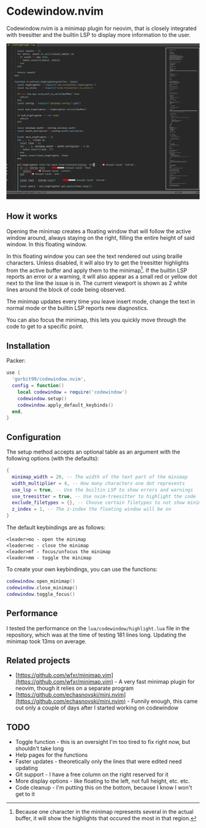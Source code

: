 # Codewindow.nvim

Codewindow.nvim is a minimap plugin for neovim, that is closely integrated with treesitter and the builtin LSP to display more information to the user.

![Codewindow in action](./res/demo.png)

## How it works

Opening the minimap creates a floating window that will follow the active window around, always staying on the right, filling the entire height of said window. In this floating window.

In this floating window you can see the text rendered out using braille characters. Unless disabled, it will also try to get the treesitter highlights from the active buffer and apply them to the minimap[^1]. If the builtin LSP reports an error
or a warning, it will also appear as a small red or yellow dot next to the line the issue is in. The current viewport is shown as 2 white lines around the block of code being observed.

The minimap updates every time you leave insert mode, change the text in normal mode or the builtin LSP reports new diagnostics.

You can also focus the minimap, this lets you quickly move through the code to get to a specific point.

[^1]: Because one character in the minimap represents several in the actual buffer, it will show the highlights that occured the most in that region.

## Installation

Packer:
```lua
use {
  'gorbit99/codewindow.nvim',
  config = function()
    local codewindow = require('codewindow')
    codewindow.setup()
    codewindow.apply_default_keybinds()
  end,
}
```

## Configuration

The setup method accepts an optional table as an argument with the following options (with the defaults):
```lua
{
  minimap_width = 20, -- The width of the text part of the minimap
  width_multiplier = 4, -- How many characters one dot represents
  use_lsp = true, -- Use the builtin LSP to show errors and warnings
  use_treesitter = true, -- Use nvim-treesitter to highlight the code
  exclude_filetypes = {}, -- Choose certain filetypes to not show minimap on
  z_index = 1, -- The z-index the floating window will be on
}
```

The default keybindings are as follows:
```
<leader>mo - open the minimap
<leader>mc - close the minimap
<leader>mf - focus/unfocus the minimap
<leader>mm - toggle the minimap
```

To create your own keybindings, you can use the functions:
```lua
codewindow.open_minimap()
codewindow.close_minimap()
codewindow.toggle_focus()
```

## Performance

I tested the performance on the `lua/codewindow/highlight.lua` file in the repository, which was at the time of testing 181 lines long. Updating the minimap took 13ms on average.

## Related projects

- [https://github.com/wfxr/minimap.vim](https://github.com/wfxr/minimap.vim) - A very fast minimap plugin for neovim, though it relies on a separate program
- [https://github.com/echasnovski/mini.nvim](https://github.com/echasnovski/mini.nvim) - Funnily enough, this came out only a couple of days after I started working on codewindow

## TODO

- Toggle function - this is an oversight I'm too tired to fix right now, but shouldn't take long
- Help pages for the functions
- Faster updates - theoretically only the lines that were edited need updating
- Git support - I have a free column on the right reserved for it
- More display options - like floating to the left, not full height, etc. etc.
- Code cleanup - I'm putting this on the bottom, because I know I won't get to it
